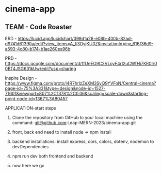 # cinema-app

## TEAM - Code Roaster

ERD - https://lucid.app/lucidchart/399d1a28-e08b-400b-82ad-d9741d61390a/edit?view_items=A_Ii3OyjKU0Z&invitationId=inv_616f36d9-a593-4c80-b174-b1ae260ea96b

PRD - https://docs.google.com/document/d/1fUeEO9C2VLoyF4rl2uCWfHi7KR0Ir00BT4JSG631kUw/edit?usp=sharing

Inspire Design - https://www.figma.com/proto/I4R7hrlzZeXM3SyQ9YVFoN/Central-cinema?page-id=75%3A331&type=design&node-id=1527-71601&viewport=807%2C1378%2C0.06&scaling=scale-down&starting-point-node-id=1367%3A80457

APPLICATION-start steps

1.  Clone the repository from GitHub to your local machine using the command: git@github.com:Leap-MERN-2023/cinema-app.git

2.  front, back end need to install node => npm install

3.  backend installations: install express, cors, colors, dotenv, nodemon to devDependencies

4.  npm run dev both frontend and backend

5.  now here we go
